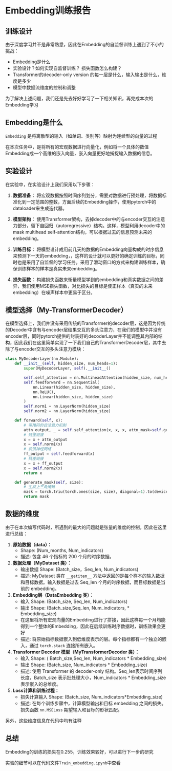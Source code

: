 # Embedding训练报告

## 训练设计

由于深度学习并不是非常熟悉，因此在Embedding的自监督训练上遇到了不小的挑战：

* Embedding是什么
* 实验设计？如何实现自监督训练？ 损失函数怎么构建？
* Transformer的decoder-only version 的每一层是什么，输入输出是什么，维度是多少
* 模型中数据流维度的控制和调整

为了解决上述问题，我们还是先去好好学习了一下相关知识，再完成本次的Embedding学习



## Embedding是什么

`Embedding` 是将离散型的输入（如单词、类别等）映射为连续型的向量的过程

在本次任务中，是将所有的宏观数据进行向量化，例如将一个具体的数值Embedding成一个高维的嵌入向量，嵌入向量更好地捕捉输入数据的信息。



## 实验设计

在实验中，在实验设计上我们采用以下步骤：

1. **数据准备：** 将宏观数据按照时间序列划分，需要对数据进行预处理，将数据标准化到一定范围的整数，方面后续的Embedding操作，使用pytorch中的dataloader来生成迭代器。

2. **模型架构：** 使用Transformer架构，去掉decoder中的与encoder交互的注意力部分，留下自回归（autoregressive）结构。这样，模型利用decoder中的mask multihead self-attention结构，可以根据过去的信息预测未来的embedding。

3. **训练目标：** 将模型设计成用前几天的数据的Embedding向量构成的时序信息来预测下一天的embedding，，这样的设计就可以更好的确定训练的目标，同时也是采用了自监督的学习任务。采用了滑动窗口的方式来构建训练样本，确保训练样本的样本是真实未来embedding。

4. **损失函数：** 构建损失函数来衡量模型学到的embedding和真实数据之间的差异，我们使用MSE损失函数，对比损失的目标是使正样本（真实的未来embedding）在噪声样本中更易于区分。

   

## 模型选择（My-TransformerDecoder）

在模型选择上，我们并没有采用传统的Transformer的decoder层，这是因为传统的Decoder中含有与encoder层结果交互的多头注意力，在我们的模型中并没有encoder层，同时pytorch提供的封装好的decoderLayer并不能调整其内部的结构，因此我们在这里简单实现了一下我们自己的TransformerDecoder层，其中去除了与encoder交互的多头注意力模块：

```python
class MyDecoderLayer(nn.Module):
    def __init__(self, hidden_size, num_heads=1):
        super(MyDecoderLayer, self).__init__()

        self.self_attention = nn.MultiheadAttention(hidden_size, num_heads)
        self.feedforward = nn.Sequential(
            nn.Linear(hidden_size, hidden_size),
            nn.ReLU(),
            nn.Linear(hidden_size, hidden_size)
        )
        self.norm1 = nn.LayerNorm(hidden_size)
        self.norm2 = nn.LayerNorm(hidden_size)

    def forward(self, x):
        # 带掩码的自注意力机制
        attn_output, _ = self.self_attention(x, x, x, attn_mask=self.generate_mask(x.size(0)))
        # 残差链接
        x = x + attn_output
        x = self.norm1(x)
        # 前馈神经网络
        ff_output = self.feedforward(x)
        # 残差链接
        x = x + ff_output
        x = self.norm2(x)
        return x

    def generate_mask(self, size):
        # 生成上三角掩码
        mask = torch.triu(torch.ones(size, size), diagonal=1).to(device)
        return mask
```



## 数据的维度

由于在本次编写代码时，所遇到的最大的问题就是张量的维度的控制，因此在这里进行总结：

1. **原始数据（data）：**
   - Shape: (Num_months, Num_indicators)
   - 描述: 包含 46 个指标的 200 个月的时序数据。
2. **数据处理（MyDataset 类）：**
   - 输出数据 Shape: (Batch_size，Seq_len, Num_indicators)
   - 描述: MyDataset 类在 `__getitem__` 方法中返回的是每个样本的输入数据和目标数据。输入数据是过去 Seq_len 个月的时序数据，而目标数据是当前的 embedding。
3. **Embedding层（DataEmbedding 类）：**
   - 输入 Shape: (Batch_size, Seq_len, Num_indicators)
   - 输出 Shape: (Batch_size,Seq_len, Num_indicators, * Embedding_size)
   - 在这里将所有宏观向量的Embedding进行了拼接，因此这样每一个月均能得到一个整体的Embedding，因此在后续训练时序数据时，训练效果会更好
   - 描述: 将原始指标数据嵌入到低维度表示的层。每个指标都有一个独立的嵌入，通过 `torch.stack` 连接所有嵌入。
4. **Transformer Decoder 模型（MyTransformerDecoder 类）：**
   - 输入 Shape: ( Batch_size,Seq_len, Num_indicators * Embedding_size)
   - 输出 Shape: (Batch_size, Num_indicators * Embedding_size)
   - 描述: 使用 Transformer 的 decoder-only 结构。Seq_len表示时间序列长度，Batch_size 表示批处理大小，Num_indicators * Embedding_size 表示嵌入的总维度。
5. **Loss计算和训练过程：**
   - 损失计算输入 Shape: (Batch_size, Num_indicators*Embedding_size)
   - 描述: 在每个训练步骤中，计算模型输出和目标 embedding 之间的损失。损失函数 `nn.MSELoss` 期望输入和目标的形状匹配。

另外，这些维度信息在代码中均有注释



## 总结

Embedding的训练的损失在0.255，训练效果较好，可以进行下一步的研究

实验的细节可以在代码文件`Train_embedding.ipynb`中查看

   


